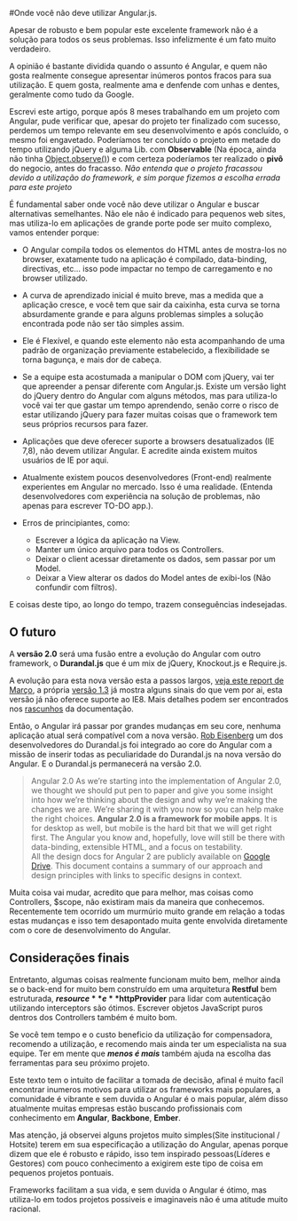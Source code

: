 #Onde você não deve utilizar Angular.js.

Apesar de robusto e bem popular este excelente framework não é a solução para todos os seus problemas.
Isso infelizmente é um fato muito verdadeiro.

A opinião é bastante dividida quando o assunto é Angular, e quem não gosta realmente consegue apresentar inúmeros
pontos fracos para sua utilização. E quem gosta, realmente ama e denfende com unhas e dentes, geralmente como tudo da Google.

Escrevi este artigo, porque após 8 meses trabalhando em um projeto com Angular, pude verificar que, apesar do projeto
ter finalizado com sucesso, perdemos um tempo relevante em seu desenvolvimento e após concluído, o mesmo foi engavetado.
Poderíamos ter concluído o projeto em metade do tempo utilizando jQuery e alguma Lib. com **Observable** (Na época, ainda não tinha [Object.observe()](http://www.html5rocks.com/en/tutorials/es7/observe/))
e com certeza poderíamos ter realizado o **pivô** do negocio, antes do fracasso. _Não entenda que o projeto fracassou devido
a utilização do framework, e sim porque fizemos a escolha errada para este projeto_

É fundamental saber onde você não deve utilizar o Angular e buscar alternativas semelhantes.
Não ele não é indicado para pequenos web sites, mas utiliza-lo em aplicações de grande porte pode ser muito complexo, vamos entender porque:

* O Angular compila todos os elementos do HTML antes de mostra-los no browser, exatamente tudo na aplicação é compilado, data-binding, directivas, etc...
isso pode impactar no tempo de carregamento e no browser utilizado.

* A curva de aprendizado inicial é muito breve, mas a medida que a aplicação cresce, e você tem que sair da caixinha, esta curva se torna absurdamente grande e para alguns problemas simples a solução encontrada pode não ser tão simples assim.

* Ele é Flexível, e quando este elemento não esta acompanhando de uma padrão de organização previamente estabelecido, a flexibilidade se torna bagunça, e mais dor de cabeça.

* Se a equipe esta acostumada a manipular o DOM com jQuery, vai ter que apreender a pensar diferente com Angular.js. Existe um versão light do jQuery dentro do Angular com alguns métodos, mas para utiliza-lo você vai ter que gastar um tempo aprendendo, senão corre o risco de estar utilizando jQuery para fazer muitas coisas que o framework tem seus próprios recursos para fazer.

* Aplicações que deve oferecer suporte a browsers desatualizados (IE 7,8), não devem utilizar Angular. E acredite ainda existem muitos usuários de IE por aqui.

* Atualmente existem poucos desenvolvedores (Front-end) realmente experientes em Angular no mercado. Isso é uma realidade. (Entenda desenvolvedores com experiência na solução de problemas, não apenas para escrever TO-DO app.).

* Erros de principiantes, como:
	- Escrever a lógica da aplicação na View.
	- Manter um único arquivo para todos os Controllers.
	- Deixar o client acessar diretamente os dados, sem passar por um Model.
	- Deixar a View alterar os dados do Model antes de exibi-los (Não confundir com filtros).

E coisas deste tipo, ao longo do tempo, trazem conseguências indesejadas.

## O futuro

A **versão 2.0** será uma fusão entre a evolução do Angular com outro framework, o **Durandal.js** que é um mix de jQuery, Knockout.js e Require.js.

A evolução para esta nova versão esta a passos largos, [veja este report de Março](http://angularjs.blogspot.com.br/2014/03/angular-20.html), a própria [versão 1.3](http://angularjs.blogspot.com.br/2014/10/angularjs-130-superluminal-nudge.html) já
mostra alguns sinais do que vem por ai, esta versão já não oferece suporte ao IE8.
Mais detalhes podem ser encontrados nos [rascunhos](https://drive.google.com/folderview?id=0B7Ovm8bUYiUDR29iSkEyMk5pVUk&usp=drive_web) da documentação.

Então, o Angular irá passar por grandes mudanças em seu core, nenhuma aplicação atual será compatível com a nova versão.
[Rob Eisenberg](http://angularjs.blogspot.com.br/2014/04/angular-and-durandal-converge.html) um dos desenvolvedores do Durandal.js foi integrado ao core do Angular com a missão de inserir todas as peculiaridade do Durandal.js na nova versão do Angular.
E o Durandal.js permanecerá na versão 2.0.

> Angular 2.0
As we’re starting into the implementation of Angular 2.0, we thought we should put pen to paper and give you some insight into how we’re thinking about the design and why we’re making the changes we are.  We’re sharing it with you now so you can help make the right choices.
**Angular 2.0 is a framework for mobile apps**.  It is for desktop as well, but mobile is the hard bit that we will get right first.  The Angular you know and, hopefully, love will still be there with data-binding, extensible HTML, and a focus on testability.  
All the design docs for Angular 2 are publicly available on [Google Drive](https://docs.google.com/document/d/14KbPe6ZNuTnpTtE0X9ZXrON9fWgT5igDVHwaSLOYH-o/edit#heading=h.zgv3z37iun59).  This document contains a summary of our approach and design principles with links to specific designs in context.


Muita coisa vai mudar, acredito que para melhor, mas coisas como Controllers, $scope, não existiram mais da maneira que conhecemos.
Recentemente tem ocorrido um murmúrio muito grande em relação a todas estas mudanças e isso tem desapontado muita gente envolvida diretamente
com o core de desenvolvimento do Angular.

## Considerações finais

Entretanto, algumas coisas realmente funcionam muito bem, melhor ainda se o back-end for muito bem construído em uma arquitetura
**Restful** bem estruturada, **$resource** e **$httpProvider** para lidar com autenticação utilizando interceptors são ótimos. Escrever objetos JavaScript puros
dentros dos Controllers também é muito bom.

Se você tem tempo e o custo beneficio da utilização for compensadora, recomendo a utilização, e recomendo mais ainda 
ter um especialista na sua equipe. Ter em mente que _**menos é mais**_ também ajuda na escolha das ferramentas para seu próximo projeto.

Este texto tem o intuito de facilitar a tomada de decisão, afinal é muito facíl encontrar inumeros motivos para 
utilizar os frameworks mais populares, a comunidade é vibrante e sem duvida o Angular é o mais popular, além disso atualmente muitas empresas estão buscando profissionais
com conhecimento em **Angular**, **Backbone**, **Ember**.

Mas atenção, já observei alguns projetos muito simples(Site institucional / Hotsite)
terem em sua especificação a utilização do Angular, apenas porque dizem que ele é robusto e rápido, isso tem inspirado pessoas(Líderes e Gestores) com pouco conhecimento a exigirem este tipo de coisa em
pequenos projetos pontuais.

Frameworks facilitam a sua vida, e sem duvida o Angular é ótimo, mas utiliza-lo em todos projetos possiveis e imaginaveis
não é uma atitude muito racional.

